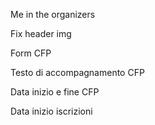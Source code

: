 
Me in the organizers

Fix header img

Form CFP

Testo di accompagnamento CFP

Data inizio e fine CFP

Data inizio iscrizioni

